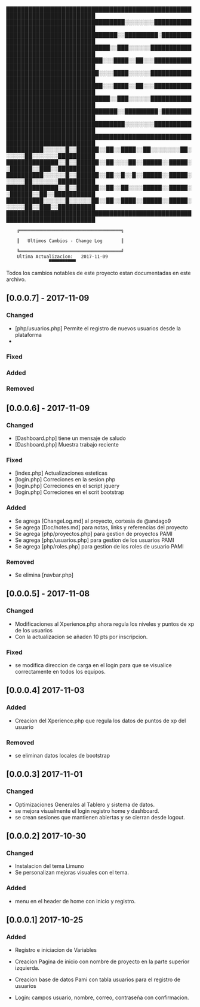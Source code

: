 ﻿██████████████████████████████████████████████████████████████████████████
████████████████████████████████░░░░░░░░██████████████████████████████████
██████████████████████████████░░█████████░████████████████████████████████
████████████████████████████░░███░░░░░░███████████████████████████████████
██████████████████████████░░░████░░██░░░██████████████████████████████████
█████████████████████████░░░░████░░░░░░███████████████████████████████████
██████████████████████████░░░████░░██░░░██████████████████████████████████
████████████████████████████░░███░░░░░░███████████████████████████████████
██████████████████████████████░░█████████░████████████████████████████████
████████████████████████████████░░░░░░░░██████████████████████████████████
██████████████████████████████████████████████████████████████████████████
██████████░░░░░░█░░██████░░██░░████░░██░░░░░░░░██░░░░░░██░░░░░░░██████████
██████████████░░█░░██████░░██░░░░██░░█████░░█████░░██████░░███░░██████████
██████████░░░░░░█░░██████░░██░░█░░█░░█████░░█████░░░░░░██░░░░░░░██████████
██████████████░░█░░██████░░██░░██░░░░█████░░█████░░██████░░██░░███████████
██████████░░░░░░█░░░░░░██░░██░░████░░█████░░█████░░░░░░██░░███░░██████████
██████████████████████████████████████████████████████████████████████████

		╔══════════════════════════════════════╗
  
		║   Ultimos Cambios - Change Log       ║

		╚══════════════════════════════════════╝
		Ultima Actualizacion:  	2017-11-09
					▀▀▀▀▀▀▀▀▀▀			
Todos los cambios notables de este proyecto estan documentadas en este 
archivo.

## [0.0.0.7] - 2017-11-09
### Changed
- [php/usuarios.php] Permite el registro de nuevos usuarios desde la plataforma
- 

### Fixed
### Added
### Removed

## [0.0.0.6] - 2017-11-09
### Changed
- [Dashboard.php] tiene un mensaje de saludo
- [Dashboard.php] Muestra trabajo reciente

### Fixed
- [index.php] Actualizaciones esteticas
- [login.php] Correciones en la sesion php
- [login.php] Correciones en el script jquery
- [login.php] Correciones en el scrit bootstrap

### Added
- Se agrega [ChangeLog.md] al proyecto, cortesia de @andago9
- Se agrega [Doc/notes.md] para notas, links y referencias del proyecto
- Se agrega [php/proyectos.php] para gestion de proyectos PAMI
- Se agrega [php/usuarios.php] para gestion de los usuarios PAMI
- Se agrega [php/roles.php] para gestion de los roles de usuario PAMI
### Removed
- Se elimina [navbar.php]

## [0.0.0.5] - 2017-11-08
### Changed
- Modificaciones al Xperience.php ahora regula los niveles y puntos de xp
  de los usuarios
- Con la actualizacion se añaden 10 pts por inscripcion.



### Fixed
- se modifica direccion de carga en el login para que se visualice 
correctamente en todos los equipos.

## [0.0.0.4] 2017-11-03
### Added
- Creacion del Xperience.php que regula los datos de puntos de 
  xp del usuario
 

### Removed
- se eliminan datos locales de bootstrap


## [0.0.0.3] 2017-11-01
### Changed
- Optimizaciones Generales al Tablero y sistema de datos.
- se mejora visualmente el login registro home y dashboard.
- se crean sesiones que mantienen abiertas y se cierran desde logout.

## [0.0.0.2] 2017-10-30
### Changed
- Instalacion del tema Limuno
- Se personalizan mejoras visuales con el tema.

### Added
- menu en el header de home con inicio y registro.

## [0.0.0.1] 2017-10-25
### Added
- Registro e iniciacion de Variables

- Creacion Pagina de inicio con nombre de proyecto en la parte superior 
izquierda. 
- Creacion base de datos Pami con tabla usuarios para el registro de 
usuarios 
- Login: campos usuario, nombre, correo, contraseña con confirmacion.
